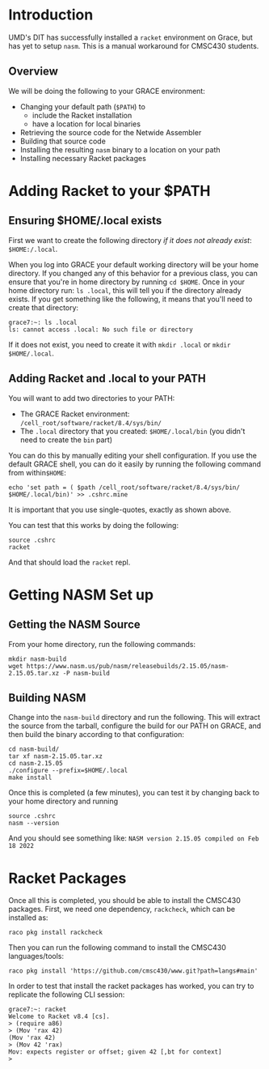 Introduction
============

UMD's DIT has successfully installed a `racket` environment on Grace, but has yet to setup `nasm`.
This is a manual workaround for CMSC430 students.

Overview
--------

We will be doing the following to your GRACE environment:

* Changing your default path (`$PATH`) to
  - include the Racket installation
  - have a location for local binaries
* Retrieving the source code for the Netwide Assembler
* Building that source code
* Installing the resulting `nasm` binary to a location on your path
* Installing necessary Racket packages

Adding Racket to your $PATH
===========================


Ensuring $HOME/.local exists
----------------------------

First we want to create the following directory _if it does not already exist_: `$HOME:/.local`.

When you log into GRACE your default working directory will be your home directory.
If you changed any of this behavior for a previous class, you can ensure that you're in home directory by running `cd $HOME`.
Once in your home directory run: `ls .local`, this will tell you if the directory already exists. If you get something like the following, it means that you'll need to create that directory:

```
grace7:~: ls .local
ls: cannot access .local: No such file or directory
```

If it does not exist, you need to create it with `mkdir .local` or `mkdir $HOME/.local`.

Adding Racket and .local to your PATH
-------------------------------------

You will want to add two directories to your PATH:

* The GRACE Racket environment: `/cell_root/software/racket/8.4/sys/bin/`
* The `.local` directory that you created: `$HOME/.local/bin` (you didn't need to create the `bin` part)

You can do this by manually editing your shell configuration. If you use the default GRACE shell, you can do it easily by running the following command from within`$HOME`:

```
echo 'set path = ( $path /cell_root/software/racket/8.4/sys/bin/ $HOME/.local/bin)' >> .cshrc.mine
```

It is important that you use single-quotes, exactly as shown above.

You can test that this works by doing the following:

```
source .cshrc
racket
```

And that should load the `racket` repl.

Getting NASM Set up
===================

Getting the NASM Source
-----------------------

From your home directory, run the following commands:

```
mkdir nasm-build
wget https://www.nasm.us/pub/nasm/releasebuilds/2.15.05/nasm-2.15.05.tar.xz -P nasm-build
```

Building NASM
-------------

Change into the `nasm-build` directory and run the following. This will extract the source from the tarball, configure the build for our PATH on GRACE, and then build the binary according to that configuration:

```
cd nasm-build/
tar xf nasm-2.15.05.tar.xz
cd nasm-2.15.05
./configure --prefix=$HOME/.local
make install
```

Once this is completed (a few minutes), you can test it by changing back to your home directory and running

```
source .cshrc
nasm --version
```

And you should see something like: `NASM version 2.15.05 compiled on Feb 18 2022`

Racket Packages
===============

Once all this is completed, you should be able to install the CMSC430 packages.
First, we need one dependency, `rackcheck`, which can be installed as:

```
raco pkg install rackcheck
```

Then you can run the following command to install the CMSC430 languages/tools:

```
raco pkg install 'https://github.com/cmsc430/www.git?path=langs#main'
```

In order to test that install the racket packages has worked, you can try to replicate the following CLI session:

```
grace7:~: racket
Welcome to Racket v8.4 [cs].
> (require a86)
> (Mov 'rax 42)
(Mov 'rax 42)
> (Mov 42 'rax)
Mov: expects register or offset; given 42 [,bt for context]
> 
```

